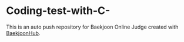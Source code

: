 # Coding-test-with-C-
This is an auto push repository for Baekjoon Online Judge created with [BaekjoonHub](https://github.com/BaekjoonHub/BaekjoonHub).

